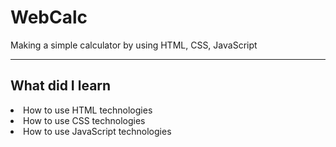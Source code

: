 # WebCalc
Making a simple calculator by using HTML, CSS, JavaScript
____________________________________________________________

## What did I learn
<li> How to use HTML technologies </li>
<li> How to use CSS technologies </li>
<li> How to use JavaScript technologies </li>
